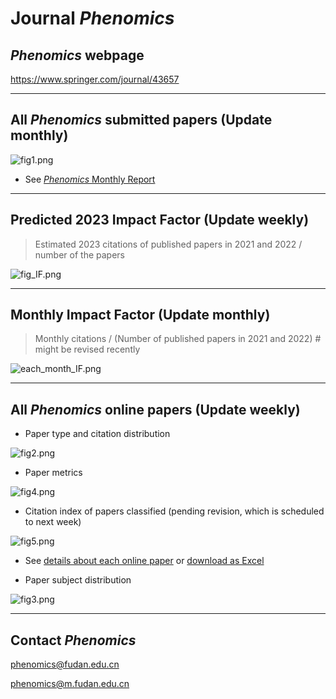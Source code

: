 # Journal *Phenomics*

## *Phenomics* webpage 

https://www.springer.com/journal/43657

-----


## All *Phenomics* submitted papers (Update monthly)

<!-- 月初修改 -->
![fig1.png](https://github.com/IanHugh/Phenomics/Weekly%20Figures/fig1.png)

- See [*Phenomics* Monthly Report](https://kdocs.cn/l/clR9KnB3xKQp)


-----

## Predicted 2023 Impact Factor (Update weekly)

> Estimated 2023 citations of published papers in 2021 and 2022 / number of the papers

![fig_IF.png](https://github.com/IanHugh/Phenomics/Weekly%20Figures/fig_IF.png)

-----

## Monthly Impact Factor (Update monthly)

> Monthly citations / (Number of published papers in 2021 and 2022) # might be revised recently

![each_month_IF.png](https://github.com/IanHugh/Phenomics/Weekly%20Figures/each_month_IF.png)

-----

## All *Phenomics* online papers (Update weekly)

- Paper type and citation distribution
<!-- fig2 文章分布、citation分布图 每周修改-->
![fig2.png](https://github.com/IanHugh/Phenomics/Weekly%20Figures/fig2.png)

- Paper metrics
<!-- fig4 增量趋势图 每周修改 -->
![fig4.png](https://github.com/IanHugh/Phenomics/Weekly%20Figures/fig4.png)

- Citation index of papers classified (pending revision, which is scheduled to next week)
<!-- fig5 文章分类引用图 每周修改 -->
![fig5.png](https://github.com/IanHugh/Phenomics/Weekly%20Figures/fig5.png)

<!-- 每周修改 -->
- See [details about each online paper](https://github.com/IanHugh/Phenomics/Weekly%20Figures/README.md) or [download as Excel](https://github.com/IanHugh/Phenomics/Weekly%20Figures/all_Phenomics_paper_metrics.xlsx)

- Paper subject distribution
<!-- fig3 subject分布图 暂不修改 -->
![fig3.png](https://github.com/IanHugh/Phenomics/Weekly%20Figures/fig3.png)


-----


## Contact *Phenomics*

phenomics@fudan.edu.cn

phenomics@m.fudan.edu.cn





